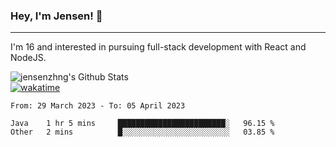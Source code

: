 ### Hey, I'm Jensen! 👋

---

I'm 16 and interested in pursuing full-stack development with React and NodeJS.

![jensenzhng's Github Stats](https://github-readme-stats.vercel.app/api?username=jensenzhng&theme=dark&show_icons=true&count_private=true)
<br />
[![wakatime](https://wakatime.com/badge/user/cbfc263d-3611-4e36-8278-8fad45fe3f62.svg)](https://wakatime.com/@cbfc263d-3611-4e36-8278-8fad45fe3f62)

<!--START_SECTION:waka-->

```text
From: 29 March 2023 - To: 05 April 2023

Java    1 hr 5 mins     ████████████████████████░   96.15 %
Other   2 mins          █░░░░░░░░░░░░░░░░░░░░░░░░   03.85 %
```

<!--END_SECTION:waka-->
